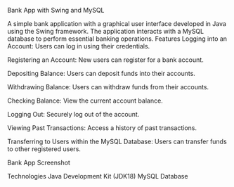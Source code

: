 Bank App with Swing and MySQL

A simple bank application with a graphical user interface developed in Java using the Swing framework.
The application interacts with a MySQL database to perform essential banking operations.
Features
Logging into an Account: Users can log in using their credentials.

Registering an Account: New users can register for a bank account.

Depositing Balance: Users can deposit funds into their accounts.

Withdrawing Balance: Users can withdraw funds from their accounts.

Checking Balance: View the current account balance.

Logging Out: Securely log out of the account.

Viewing Past Transactions: Access a history of past transactions.

Transferring to Users within the MySQL Database: Users can transfer funds to other registered users.

Bank App Screenshot

Technologies
Java Development Kit (JDK18)
MySQL Database
